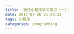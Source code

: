 ```yaml
---
title:  微信小程序学习笔记（一）：
date: 2017-07-26 21:43:32
tags: 小程序
categories: programming
---
```





<!-- more -->

